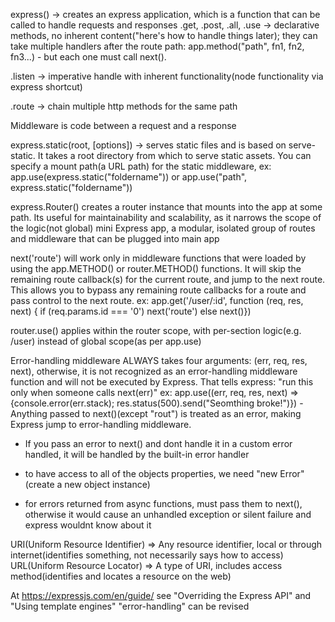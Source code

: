 express() -> creates an express application, which is a function that can be called to handle requests and responses
.get, .post, .all, .use -> declarative methods, no inherent content("here's how to handle things later); they can take multiple handlers after the route path: app.method("path", fn1, fn2, fn3...) - but each one must call next().

.listen -> imperative handle with inherent functionality(node functionality via express shortcut)

.route -> chain multiple http methods for the same path

Middleware is code between a request and a response

express.static(root, [options]) -> serves static files and is based on serve-static. It takes a root directory from which to serve static assets. You can specify a mount path(a URL path) for the static middleware,
ex: app.use(express.static("foldername")) or app.use("path", express.static("foldername"))

express.Router() creates a router instance that mounts into the app at some path. Its useful for maintainability and scalability, as it narrows the scope of the logic(not global)
mini Express app, a modular, isolated group of routes and middleware that can be plugged into main app

next('route') will work only in middleware functions that were loaded by using the app.METHOD() or router.METHOD() functions. It will skip the remaining route callback(s) for the current route, and jump to the next route. This allows you to bypass any remaining route callbacks for a route and pass control to the next route.
ex: app.get('/user/:id', function (req, res, next) {
if (req.params.id === '0') next('route')
else next()})

router.use() applies within the router scope, with per-section logic(e.g. /user) instead of global scope(as per app.use)

Error-handling middleware ALWAYS takes four arguments: (err, req, res, next), otherwise, it is not recognized as an error-handling middleware function and will not be executed by Express. That tells express: "run this only when someone calls next(err)"
ex: app.use((err, req, res, next) => {console.error(err.stack); res.status(500).send("Seomthing broke!")})
-Anything passed to next()(except "rout") is treated as an error, making Express jump to error-handling middleware.

- If you pass an error to next() and dont handle it in a custom error handled, it will be handled by the built-in error handler

- to have access to all of the objects properties, we need "new Error"(create a new object instance)
- for errors returned from async functions, must pass them to next(), otherwise it would cause an unhandled exception or silent failure and express wouldnt know about it

URI(Uniform Resource Identifier) => Any resource identifier, local or through internet(identifies something, not necessarily says how to access)
URL(Uniform Resource Locator) => A type of URI, includes access method(identifies and locates a resource on the web)

At https://expressjs.com/en/guide/ see "Overriding the Express API" and "Using template engines"
"error-handling" can be revised
